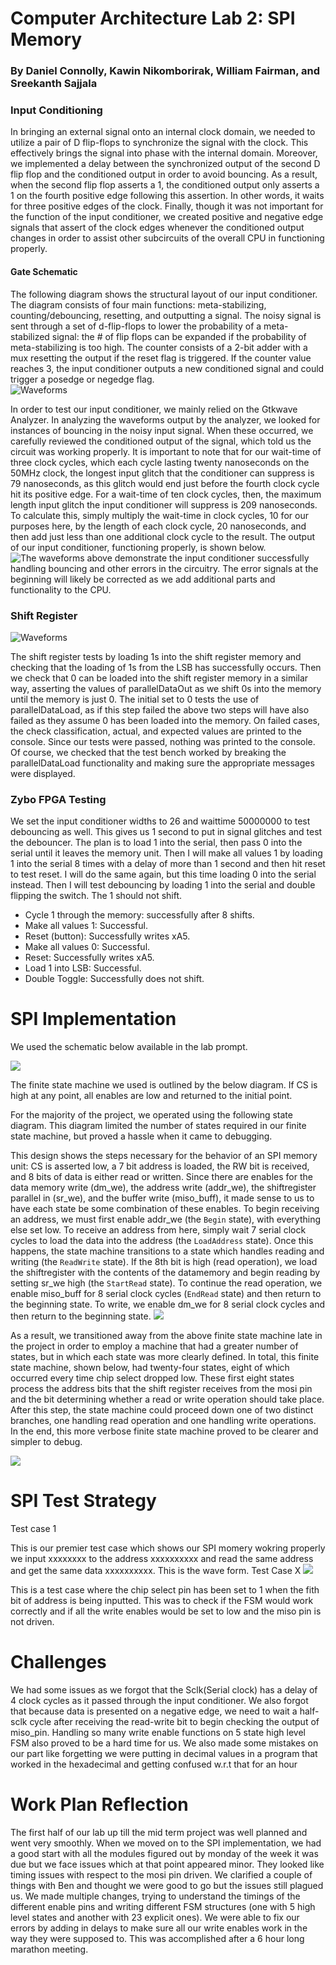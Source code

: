 # Computer Architecture Lab 2: SPI Memory
### By Daniel Connolly, Kawin Nikomborirak, William Fairman, and Sreekanth Sajjala

### Input Conditioning
In bringing an external signal onto an internal clock domain, we needed to utilize a pair of D flip-flops to synchronize the signal with the clock. This effectively brings the signal into phase with the internal domain. Moreover, we implemented a delay between the synchronized output of the second D flip flop and the conditioned output in order to avoid bouncing. As a result, when the second flip flop asserts a 1, the conditioned output only asserts a 1 on the fourth positive edge following this assertion. In other words, it waits for three positive edges of the clock. Finally, though it was not important for the function of the input conditioner, we created positive and negative edge signals that assert of the clock edges whenever the conditioned output changes in order to assist other subcircuits of the overall CPU in functioning properly.

#### Gate Schematic
The following diagram shows the structural layout of our input conditioner. The diagram consists of four main functions: meta-stabilizing, counting/debouncing, resetting, and outputting a signal. The noisy signal is sent through a set of d-flip-flops to lower the probability of a meta-stabilized signal: the # of flip flops can be expanded if the probability of meta-stabilizing is too high. The counter consists of a 2-bit adder with a mux resetting the output if the reset flag is triggered. If the counter value reaches 3, the input conditioner outputs a new conditioned signal and could trigger a posedge or negedge flag.  
![Waveforms](/res/InputConditioner.png)

In order to test our input conditioner, we mainly relied on the Gtkwave Analyzer. In analyzing the waveforms output by the analyzer, we looked for instances of bouncing in the noisy input signal. When these occurred, we carefully reviewed the conditioned output of the signal, which told us the circuit was working properly. It is important to note that for our wait-time of three clock cycles, which each cycle lasting twenty nanoseconds on the 50MHz clock, the longest input glitch that the conditioner can suppress is 79 nanoseconds, as this glitch would end just before the fourth clock cycle hit its positive edge. For a wait-time of ten clock cycles, then, the maximum length input glitch the input conditioner will suppress is 209 nanoseconds. To calculate this, simply multiply the wait-time in clock cycles, 10 for our purposes here, by the length of each clock cycle, 20 nanoseconds, and then add just less than one additional clock cycle to the result. The output of our input conditioner, functioning properly, is shown below.
![The waveforms above demonstrate the input conditioner successfully handling bouncing and other errors in the circuitry. The error signals at the beginning will likely be corrected as we add additional parts and functionality to the CPU.](/res/InputConditioner.png#center)


### Shift Register
![Waveforms](/res/shiftregister.png)

The shift register tests by loading 1s into the shift register memory and checking that the loading of 1s from the LSB has successfully occurs.
Then we check that 0 can be loaded into the shift register memory in a similar way, asserting the values of parallelDataOut as we shift 0s into the memory until the memory is just 0.
The initial set to 0 tests the use of parallelDataLoad, as if this step failed the above two steps will have also failed as they assume 0 has been loaded into the memory.
On failed cases, the check classification, actual, and expected values are printed to the console.
Since our tests were passed, nothing was printed to the console.
Of course, we checked that the test bench worked by breaking the parallelDataLoad functionality and making sure the appropriate messages were displayed.

### Zybo FPGA Testing
We set the input conditioner widths to 26 and waittime 50000000 to test debouncing as well.
This gives us 1 second to put in signal glitches and test the debouncer.
The plan is to load 1 into the serial, then pass 0 into the serial until it leaves the memory unit.
Then I will make all values 1 by loading 1 into the serial 8 times with a delay of more than 1 second and then hit reset to test reset.
I will do the same again, but this time loading 0 into the serial instead.
Then I will test debouncing by loading 1 into the serial and double flipping the switch.
The 1 should not shift.

- Cycle 1 through the memory: successfully after 8 shifts.
- Make all values 1: Successful.
- Reset (button): Successfully writes xA5.
- Make all values 0: Successful.
- Reset: Successfully writes xA5.
- Load 1 into LSB: Successful.
- Double Toggle: Successfully does not shift.

# SPI Implementation
We used the schematic below available in the lab prompt.

![](res/schema.png)

The finite state machine we used is outlined by the below diagram.
If CS is high at any point, all enables are low and returned to the initial point.

For the majority of the project, we operated using the following state diagram. This diagram limited the number of states required in our finite state machine, but proved a hassle when it came to debugging.

This design shows the steps necessary for the behavior of an SPI memory unit: CS is asserted low, a 7 bit address is loaded, the RW bit is received, and 8 bits of data is either read or written.
Since there are enables for the data memory write (dm_we), the address write (addr_we), the shiftregister parallel in (sr_we), and the buffer write (miso_buff), it made sense to us to have each state be some combination of these enables.
To begin receiving an address, we must first enable addr_we (the `Begin` state), with everything else set low.
To receive an address from here, simply wait 7 serial clock cycles to load the data into the address (the `LoadAddress` state).
Once this happens, the state machine transitions to a state which handles reading and writing (the `ReadWrite` state).
If the 8th bit is high (read operation), we load the shiftregister with the contents of the datamemory and begin reading by setting sr_we high (the `StartRead` state).
To continue the read operation, we enable miso_buff for 8 serial clock cycles (`EndRead` state) and then return to the beginning state.
To write, we enable dm_we for 8 serial clock cycles and then return to the beginning state.
![](res/fsm.png)

As a result, we transitioned away from the above finite state machine late in the project in order to employ a machine that had a greater number of states, but in which each state was more clearly defined. In total, this finite state machine, shown below, had twenty-four states, eight of which occurred every time chip select dropped low. These first eight states process the address bits that the shift register receives from the mosi pin and the bit determining whether a read or write operation should take place. After this step, the state machine could proceed down one of two distinct branches, one handling read operation and one handling write operations. In the end, this more verbose finite state machine proved to be clearer and simpler to debug.

![](res/state_diagram.jpg)

# SPI Test Strategy
Test case 1



This is our premier test case which shows our SPI momery wokring properly we input xxxxxxxx to the address xxxxxxxxxx and read the same address and get the same data xxxxxxxxxx. This is the wave form.
Test Case X
![](res/cs=1.png)

This is a test case where the chip select pin has been set to 1 when the fith bit of address is being inputted. This was to check if the FSM would work correctly and if all the write enables would be set to low and the miso pin is not driven.
# Challenges
We had some issues as we forgot that the Sclk(Serial clock) has a delay of 4 clock cycles as it passed through the input conditioner.
We also forgot that because data is presented on a negative edge, we need to wait a half-sclk cycle after receiving the read-write bit to begin checking the output of miso_pin. Handling so many write enable functions on 5 state high level FSM also proved to be a hard time for us. We also made some mistakes on our part like forgetting we were putting in decimal values in a program that worked in the hexadecimal and getting confused w.r.t that for an hour

# Work Plan Reflection
The first half of our lab up till the mid term project was well planned and went very smoothly. When we moved on to the SPI implementation, we had a good start with all the modules figured out by monday of the week it was due but we face issues which at that point appeared minor. They looked like timing issues with respect to the mosi pin driven. We clarified a couple of things with Ben and thought we were good to go but the issues still plagued us. We made multiple changes, trying to understand the timings of the different enable pins and writing different FSM structures (one with 5 high level states and another with 23 explicit ones). We were able to fix our errors by adding in delays to make sure all our write enables work in the way they were supposed to. This was accomplished after a 6 hour long marathon meeting.

